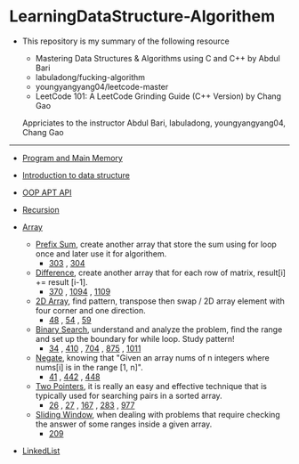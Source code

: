 # LearningDataStructure-Algorithem
- This repository is my summary of the following resource
  - Mastering Data Structures & Algorithms using C and C++ by Abdul Bari
  - labuladong/fucking-algorithm
  - youngyangyang04/leetcode-master
  - LeetCode 101: A LeetCode Grinding Guide (C++ Version) by Chang Gao

  Appriciates to the instructor Abdul Bari, labuladong, youngyangyang04, Chang Gao 

---
* [Program and Main Memory](https://github.com/pingchihwang512/LearningDataStructure-Algorithem/tree/main/Data%20Strucute%20and%20Algorithem/Note/1_Program%26Main%20Memory)
* [Introduction to data structure](https://github.com/pingchihwang512/LearningDataStructure-Algorithem/tree/main/Data%20Strucute%20and%20Algorithem/Note/2_Introduction%20of%20data%20structure)
* [OOP APT API](https://github.com/pingchihwang512/LearningDataStructure-Algorithem/tree/main/Data%20Strucute%20and%20Algorithem/Note/3_OOP%20ADT%20API)
* [Recursion](https://github.com/pingchihwang512/LearningDataStructure-Algorithem/tree/main/Data%20Strucute%20and%20Algorithem/Note/4_Recursion)

* [Array](https://github.com/pingchihwang512/LearningDataStructure-Algorithem/tree/main/Data%20Strucute%20and%20Algorithem/Note/5_Array)
    - [Prefix Sum](https://github.com/pingchihwang512/LearningDataStructure-Algorithem/tree/main/Data%20Strucute%20and%20Algorithem/Note/5_Array/LeetCode/prefixSum), create another array that store the sum using for loop once and later use it for algorithem.
      - [303](https://github.com/pingchihwang512/LearningDataStructure-Algorithem/blob/main/Data%20Strucute%20and%20Algorithem/Note/5_Array/LeetCode/prefixSum/303_RangeSumQueryImmutable.cpp) ,  [304](https://github.com/pingchihwang512/LearningDataStructure-Algorithem/blob/main/Data%20Strucute%20and%20Algorithem/Note/5_Array/LeetCode/prefixSum/304_RangeSumQuery2D.cpp)
    - [Difference](https://github.com/pingchihwang512/LearningDataStructure-Algorithem/tree/main/Data%20Strucute%20and%20Algorithem/Note/5_Array/LeetCode/difference), create another array that for each row of matrix, result[i] += result [i-1].
      - [370](https://github.com/pingchihwang512/LearningDataStructure-Algorithem/blob/main/Data%20Strucute%20and%20Algorithem/Note/5_Array/LeetCode/difference/370_RangeAddition.cpp) , [1094](https://github.com/pingchihwang512/LearningDataStructure-Algorithem/blob/main/Data%20Strucute%20and%20Algorithem/Note/5_Array/LeetCode/difference/1094_carPooling.cpp) , [1109](https://github.com/pingchihwang512/LearningDataStructure-Algorithem/blob/main/Data%20Strucute%20and%20Algorithem/Note/5_Array/LeetCode/difference/1109_corporateFlightBookings.cpp)
    - [2D Array](https://github.com/pingchihwang512/LearningDataStructure-Algorithem/tree/main/Data%20Strucute%20and%20Algorithem/Note/5_Array/LeetCode/2D_Array), find pattern, transpose then swap / 2D array element with four corner and one direction.
      - [48](https://github.com/pingchihwang512/LearningDataStructure-Algorithem/blob/main/Data%20Strucute%20and%20Algorithem/Note/5_Array/LeetCode/2D_Array/48_rotateImage.cpp) ,  [54](https://github.com/pingchihwang512/LearningDataStructure-Algorithem/blob/main/Data%20Strucute%20and%20Algorithem/Note/5_Array/LeetCode/2D_Array/54_spiralMatrixI.cpp) ,  [59](https://github.com/pingchihwang512/LearningDataStructure-Algorithem/blob/main/Data%20Strucute%20and%20Algorithem/Note/5_Array/LeetCode/2D_Array/59_spiralMatrixII.cpp)    
    - [Binary Search](https://github.com/pingchihwang512/LearningDataStructure-Algorithem/tree/main/Data%20Strucute%20and%20Algorithem/Note/5_Array/LeetCode/binarySearch), understand and analyze the problem, find the range and set up the boundary for while loop. Study pattern!
      - [34](https://github.com/pingchihwang512/LearningDataStructure-Algorithem/blob/main/Data%20Strucute%20and%20Algorithem/Note/5_Array/LeetCode/binarySearch/34_findFirstLastPositionElementInSortedArray.cpp) , [410](https://github.com/pingchihwang512/LearningDataStructure-Algorithem/blob/main/Data%20Strucute%20and%20Algorithem/Note/5_Array/LeetCode/binarySearch/410_splitArrayLargestSum.cpp) , [704](https://github.com/pingchihwang512/LearningDataStructure-Algorithem/blob/main/Data%20Strucute%20and%20Algorithem/Note/5_Array/LeetCode/binarySearch/704_binarySearch.cpp) , [875](https://github.com/pingchihwang512/LearningDataStructure-Algorithem/blob/main/Data%20Strucute%20and%20Algorithem/Note/5_Array/LeetCode/binarySearch/875_kokoEatingBananas.cpp) , [1011](https://github.com/pingchihwang512/LearningDataStructure-Algorithem/blob/main/Data%20Strucute%20and%20Algorithem/Note/5_Array/LeetCode/binarySearch/1011_capacityShipPackagesWithinDDays.cpp) 
    - [Negate](https://github.com/pingchihwang512/LearningDataStructure-Algorithem/tree/main/Data%20Strucute%20and%20Algorithem/Note/5_Array/LeetCode/evaluate%26Negate), knowing that "Given an array nums of n integers where nums[i] is in the range [1, n]".
      - [41](https://github.com/pingchihwang512/LearningDataStructure-Algorithem/blob/main/Data%20Strucute%20and%20Algorithem/Note/5_Array/LeetCode/evaluate%26Negate/41_firstMissingPositive.cpp) , [442](https://github.com/pingchihwang512/LearningDataStructure-Algorithem/blob/main/Data%20Strucute%20and%20Algorithem/Note/5_Array/LeetCode/evaluate%26Negate/442_findAllDuplicatesInArray.cpp) , [448](https://github.com/pingchihwang512/LearningDataStructure-Algorithem/blob/main/Data%20Strucute%20and%20Algorithem/Note/5_Array/LeetCode/evaluate%26Negate/448_allNumbersDisappearedInArray.cpp)  
    - [Two Pointers](https://github.com/pingchihwang512/LearningDataStructure-Algorithem/tree/main/Data%20Strucute%20and%20Algorithem/Note/5_Array/LeetCode/twoPointers), it is really an easy and effective technique that is typically used for searching pairs in a sorted array.
      - [26](https://github.com/pingchihwang512/LearningDataStructure-Algorithem/blob/main/Data%20Strucute%20and%20Algorithem/Note/5_Array/LeetCode/twoPointers/26_removeDuplicatesFromSortedArray.cpp) , [27](https://github.com/pingchihwang512/LearningDataStructure-Algorithem/blob/main/Data%20Strucute%20and%20Algorithem/Note/5_Array/LeetCode/twoPointers/27_removeElement.cpp) , [167](https://github.com/pingchihwang512/LearningDataStructure-Algorithem/blob/main/Data%20Strucute%20and%20Algorithem/Note/5_Array/LeetCode/twoPointers/167_twoSum2_inputArrayIsSorted.cpp) , [283](https://github.com/pingchihwang512/LearningDataStructure-Algorithem/blob/main/Data%20Strucute%20and%20Algorithem/Note/5_Array/LeetCode/twoPointers/283_moveZeroes.cpp) , [977](https://github.com/pingchihwang512/LearningDataStructure-Algorithem/blob/main/Data%20Strucute%20and%20Algorithem/Note/5_Array/LeetCode/twoPointers/977_squareSortedArray.cpp)  
    - [Sliding Window](https://github.com/pingchihwang512/LearningDataStructure-Algorithem/tree/main/Data%20Strucute%20and%20Algorithem/Note/5_Array/LeetCode/sliding%20window), when dealing with problems that require checking the answer of some ranges inside a given array.
      - [209](https://github.com/pingchihwang512/LearningDataStructure-Algorithem/blob/main/Data%20Strucute%20and%20Algorithem/Note/5_Array/LeetCode/sliding%20window/209_minimumSizeSubarraySum.cpp)
  
* [LinkedList](https://github.com/pingchihwang512/LearningDataStructure-Algorithem/tree/main/Data%20Strucute%20and%20Algorithem/Note/6_linkedList)
